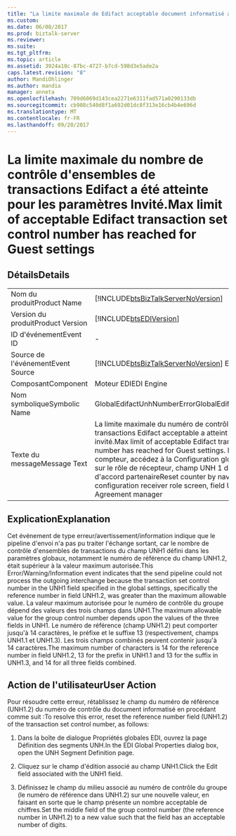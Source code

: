```yaml
---
title: "La limite maximale de Edifact acceptable document informatisé a été atteinte pour les paramètres invité | Documents Microsoft"
ms.custom: 
ms.date: 06/08/2017
ms.prod: biztalk-server
ms.reviewer: 
ms.suite: 
ms.tgt_pltfrm: 
ms.topic: article
ms.assetid: 3924a18c-87bc-4727-b7cd-598d3e5ade2a
caps.latest.revision: "8"
author: MandiOhlinger
ms.author: mandia
manager: anneta
ms.openlocfilehash: 709d6069d143cea2271e6311fad571a0290133db
ms.sourcegitcommit: cb908c540d8f1a692d01dc8f313e16cb4b4e696d
ms.translationtype: MT
ms.contentlocale: fr-FR
ms.lasthandoff: 09/20/2017
---
```

# <a name="max-limit-of-acceptable-edifact-transaction-set-control-number-has-reached-for-guest-settings"></a><span data-ttu-id="e5043-102">La limite maximale du nombre de contrôle d'ensembles de transactions Edifact a été atteinte pour les paramètres Invité.</span><span class="sxs-lookup"><span data-stu-id="e5043-102">Max limit of acceptable Edifact transaction set control number has reached for Guest settings</span></span>
## <a name="details"></a><span data-ttu-id="e5043-103">Détails</span><span class="sxs-lookup"><span data-stu-id="e5043-103">Details</span></span>  
  
|||  
|-|-|  
|<span data-ttu-id="e5043-104">Nom du produit</span><span class="sxs-lookup"><span data-stu-id="e5043-104">Product Name</span></span>|[!INCLUDE[btsBizTalkServerNoVersion](../includes/btsbiztalkservernoversion-md.md)]|  
|<span data-ttu-id="e5043-105">Version du produit</span><span class="sxs-lookup"><span data-stu-id="e5043-105">Product Version</span></span>|[!INCLUDE[btsEDIVersion](../includes/btsediversion-md.md)]|  
|<span data-ttu-id="e5043-106">ID d'événement</span><span class="sxs-lookup"><span data-stu-id="e5043-106">Event ID</span></span>|-|  
|<span data-ttu-id="e5043-107">Source de l'événement</span><span class="sxs-lookup"><span data-stu-id="e5043-107">Event Source</span></span>|[!INCLUDE[btsBizTalkServerNoVersion](../includes/btsbiztalkservernoversion-md.md)]<span data-ttu-id="e5043-108"> EDI</span><span class="sxs-lookup"><span data-stu-id="e5043-108"> EDI</span></span>|  
|<span data-ttu-id="e5043-109">Composant</span><span class="sxs-lookup"><span data-stu-id="e5043-109">Component</span></span>|<span data-ttu-id="e5043-110">Moteur EDI</span><span class="sxs-lookup"><span data-stu-id="e5043-110">EDI Engine</span></span>|  
|<span data-ttu-id="e5043-111">Nom symbolique</span><span class="sxs-lookup"><span data-stu-id="e5043-111">Symbolic Name</span></span>|<span data-ttu-id="e5043-112">GlobalEdifactUnhNumberError</span><span class="sxs-lookup"><span data-stu-id="e5043-112">GlobalEdifactUnhNumberError</span></span>|  
|<span data-ttu-id="e5043-113">Texte du message</span><span class="sxs-lookup"><span data-stu-id="e5043-113">Message Text</span></span>|<span data-ttu-id="e5043-114">La limite maximale du numéro de contrôle jeu de transactions Edifact acceptable a atteint pour les paramètres invité.</span><span class="sxs-lookup"><span data-stu-id="e5043-114">Max limit of acceptable Edifact transaction set control number has reached for Guest settings.</span></span> <span data-ttu-id="e5043-115">Pour réinitialiser le compteur, accédez à la Configuration globale dans l'écran sur le rôle de récepteur, champ UNH 1 dans le gestionnaire d'accord partenaire</span><span class="sxs-lookup"><span data-stu-id="e5043-115">Reset counter by  navigating to Global configuration receiver role screen, field UNH 1 in Partner Agreement manager</span></span>|  
  
## <a name="explanation"></a><span data-ttu-id="e5043-116">Explication</span><span class="sxs-lookup"><span data-stu-id="e5043-116">Explanation</span></span>  
 <span data-ttu-id="e5043-117">Cet événement de type erreur/avertissement/information indique que le pipeline d'envoi n'a pas pu traiter l'échange sortant, car le nombre de contrôle d'ensembles de transactions du champ UNH1 défini dans les paramètres globaux, notamment le numéro de référence du champ UNH1.2, était supérieur à la valeur maximum autorisée.</span><span class="sxs-lookup"><span data-stu-id="e5043-117">This Error/Warning/Information event indicates that the send pipeline could not process the outgoing interchange because the transaction set control number in the UNH1 field specified in the global settings, specifically the reference number in field UNH1.2, was greater than the maximum allowable value.</span></span> <span data-ttu-id="e5043-118">La valeur maximum autorisée pour le numéro de contrôle du groupe dépend des valeurs des trois champs dans UNH1.</span><span class="sxs-lookup"><span data-stu-id="e5043-118">The maximum allowable value for the group control number depends upon the values of the three fields in UNH1.</span></span> <span data-ttu-id="e5043-119">Le numéro de référence (champ UNH1.2) peut comporter jusqu'à 14 caractères, le préfixe et le suffixe 13 (respectivement, champs UNH1.1 et UNH1.3). Les trois champs combinés peuvent contenir jusqu'à 14 caractères.</span><span class="sxs-lookup"><span data-stu-id="e5043-119">The maximum number of characters is 14 for the reference number in field UNH1.2, 13 for the prefix in UNH1.1 and 13 for the suffix in UNH1.3, and 14 for all three fields combined.</span></span>  
  
## <a name="user-action"></a><span data-ttu-id="e5043-120">Action de l'utilisateur</span><span class="sxs-lookup"><span data-stu-id="e5043-120">User Action</span></span>  
 <span data-ttu-id="e5043-121">Pour résoudre cette erreur, rétablissez le champ du numéro de référence (UNH1.2) du numéro de contrôle du document informatisé en procédant comme suit :</span><span class="sxs-lookup"><span data-stu-id="e5043-121">To resolve this error, reset the reference number field (UNH1.2) of the transaction set control number, as follows:</span></span>  
  
1.  <span data-ttu-id="e5043-122">Dans la boîte de dialogue Propriétés globales EDI, ouvrez la page Définition des segments UNH.</span><span class="sxs-lookup"><span data-stu-id="e5043-122">In the EDI Global Properties dialog box, open the UNH Segment Definition page.</span></span>  
  
2.  <span data-ttu-id="e5043-123">Cliquez sur le champ d'édition associé au champ UNH1.</span><span class="sxs-lookup"><span data-stu-id="e5043-123">Click the Edit field associated with the UNH1 field.</span></span>  
  
3.  <span data-ttu-id="e5043-124">Définissez le champ du milieu associé au numéro de contrôle du groupe (le numéro de référence dans UNH1.2) sur une nouvelle valeur, en faisant en sorte que le champ présente un nombre acceptable de chiffres.</span><span class="sxs-lookup"><span data-stu-id="e5043-124">Set the middle field of the group control number (the reference number in UNH1.2) to a new value such that the field has an acceptable number of digits.</span></span>
